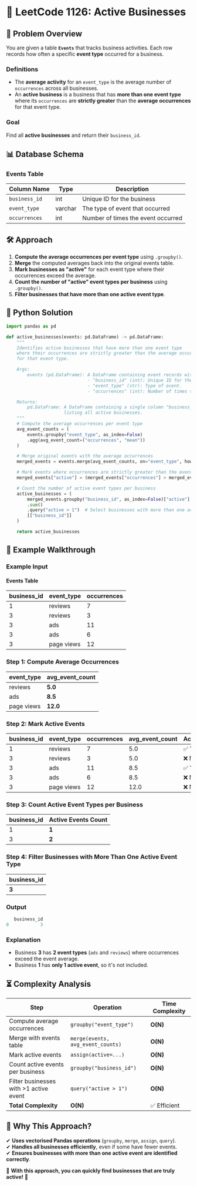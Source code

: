 # 🏢 **LeetCode 1126: Active Businesses**  

## 📌 **Problem Overview**  
You are given a table **`Events`** that tracks business activities. Each row records how often a specific **event type** occurred for a business.

### **Definitions**  
- The **average activity** for an `event_type` is the average number of `occurrences` across all businesses.  
- An **active business** is a business that has **more than one event type** where its `occurrences` are **strictly greater** than the **average occurrences** for that event type.  

### **Goal**  
Find all **active businesses** and return their `business_id`.

## 📊 **Database Schema**  
### **Events Table**  
| Column Name   | Type    | Description  |
|--------------|--------|------------------------------------------------|
| `business_id` | int    | Unique ID for the business |
| `event_type`  | varchar | The type of event that occurred |
| `occurrences` | int    | Number of times the event occurred |

## 🛠 **Approach**  
1. **Compute the average occurrences per event type** using `.groupby()`.  
2. **Merge** the computed averages back into the original events table.  
3. **Mark businesses as "active"** for each event type where their occurrences exceed the average.  
4. **Count the number of "active" event types per business** using `.groupby()`.  
5. **Filter businesses that have more than one active event type**.  

## 🚀 **Python Solution**  
```python
import pandas as pd

def active_businesses(events: pd.DataFrame) -> pd.DataFrame:
    """
    Identifies active businesses that have more than one event type 
    where their occurrences are strictly greater than the average occurrences 
    for that event type.

    Args:
        events (pd.DataFrame): A DataFrame containing event records with columns:
                               - "business_id" (int): Unique ID for the business.
                               - "event_type" (str): Type of event.
                               - "occurrences" (int): Number of times the event occurred.

    Returns:
        pd.DataFrame: A DataFrame containing a single column "business_id"
                      listing all active businesses.
    """
    # Compute the average occurrences per event type
    avg_event_counts = (
        events.groupby("event_type", as_index=False)
        .agg(avg_event_count=("occurrences", "mean"))
    )

    # Merge original events with the average occurrences
    merged_events = events.merge(avg_event_counts, on="event_type", how="left")

    # Mark events where occurrences are strictly greater than the event's average
    merged_events["active"] = (merged_events["occurrences"] > merged_events["avg_event_count"]).astype(int)

    # Count the number of active event types per business
    active_businesses = (
        merged_events.groupby("business_id", as_index=False)["active"]
        .sum()
        .query("active > 1")  # Select businesses with more than one active event type
        [["business_id"]]
    )

    return active_businesses
```

## 📌 **Example Walkthrough**  
### **Example Input**  
#### **Events Table**  
| business_id | event_type | occurrences |
|------------|------------|-------------|
| 1          | reviews    | 7           |
| 3          | reviews    | 3           |
| 3          | ads        | 11          |
| 3          | ads        | 6           |
| 3          | page views | 12          |

### **Step 1: Compute Average Occurrences**  
| event_type  | avg_event_count |
|-------------|----------------|
| reviews     | **5.0**         |
| ads         | **8.5**         |
| page views  | **12.0**        |

### **Step 2: Mark Active Events**  
| business_id | event_type | occurrences | avg_event_count | Active? |
|------------|------------|-------------|----------------|---------|
| 1          | reviews    | 7           | 5.0            | ✅ Yes  |
| 3          | reviews    | 3           | 5.0            | ❌ No   |
| 3          | ads        | 11          | 8.5            | ✅ Yes  |
| 3          | ads        | 6           | 8.5            | ❌ No   |
| 3          | page views | 12          | 12.0           | ❌ No   |

### **Step 3: Count Active Event Types per Business**  
| business_id | Active Events Count |
|------------|---------------------|
| 1          | **1** |
| 3          | **2** |

### **Step 4: Filter Businesses with More Than One Active Event Type**  
| business_id |
|------------|
| **3** |

### **Output**  
```python
   business_id
0            3
```

### **Explanation**  
- Business **3** has **2 event types** (`ads` and `reviews`) where occurrences exceed the event average.  
- Business **1** has **only 1 active event**, so it's not included.  

## ⏳ **Complexity Analysis**  
| Step | Operation | Time Complexity |
|------|------------|----------------|
| Compute average occurrences | `groupby("event_type")` | **O(N)** |
| Merge with events table | `merge(events, avg_event_counts)` | **O(N)** |
| Mark active events | `assign(active=...)` | **O(N)** |
| Count active events per business | `groupby("business_id")` | **O(N)** |
| Filter businesses with >1 active event | `query("active > 1")` | **O(N)** |
| **Total Complexity** | **O(N)** | ✅ Efficient |

## 🎯 **Why This Approach?**  
✔ **Uses vectorised Pandas operations** (`groupby`, `merge`, `assign`, `query`).  
✔ **Handles all businesses efficiently**, even if some have fewer events.  
✔ **Ensures businesses with more than one active event are identified correctly**.  

🚀 **With this approach, you can quickly find businesses that are truly active!** 🎯